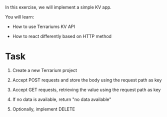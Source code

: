 In this exercise, we will implement a simple KV app.

You will learn:

-   How to use Terrariums KV API

-   How to react differently based on HTTP method

Task
====

1.  Create a new Terrarium project

2.  Accept POST requests and store the body using the request path as
    key

3.  Accept GET requests, retrieving the value using the request path as
    key

4.  If no data is available, return "no data available"

5.  Optionally, implement DELETE
